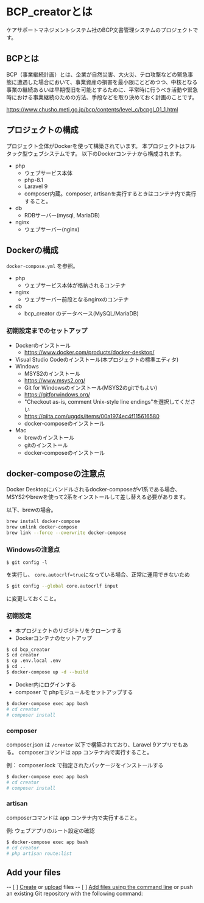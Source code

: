 # BCP_creatorとは

ケアサポートマネジメントシステム社のBCP文書管理システムのプロジェクトです。

## BCPとは

BCP（事業継続計画）とは、企業が自然災害、大火災、テロ攻撃などの緊急事態に遭遇した場合において、事業資産の損害を最小限にとどめつつ、中核となる事業の継続あるいは早期復旧を可能とするために、平常時に行うべき活動や緊急時における事業継続のための方法、手段などを取り決めておく計画のことです。

https://www.chusho.meti.go.jp/bcp/contents/level_c/bcpgl_01_1.html

## プロジェクトの構成

プロジェクト全体がDockerを使って構築されています。
本プロジェクトはフルタック型ウェブシステムです。
以下のDockerコンテナから構成されます。

- php
  - ウェブサービス本体
  - php-8.1
  - Laravel 9
  - composer内蔵。composer, artisanを実行するときはコンテナ内で実行すること。
- db
  - RDBサーバー(mysql, MariaDB)
- nginx
  - ウェブサーバー(nginx)


## Dockerの構成

`docker-compose.yml` を参照。

- php
  - ウェブサービス本体が格納されるコンテナ
- nginx
  - ウェブサーバー前段となるnginxのコンテナ
- db
  - bcp_creator のデータベース(MySQL/MariaDB)

### 初期設定までのセットアップ

- Dockerのインストール
  - https://www.docker.com/products/docker-desktop/
- Visual Studio Codeのインストール(本プロジェクトの標準エディタ)
- Windows
  - MSYS2のインストール
  - https://www.msys2.org/
  - Git for Windowsのインストール(MSYS2のgitでもよい)
  - https://gitforwindows.org/
  - "Checkout as-is, comment Unix-style line endings"を選択してください
  - https://qiita.com/uggds/items/00a1974ec4f115616580
  - docker-composeのインストール
- Mac
  - brewのインストール
  - gitのインストール
  - docker-composeのインストール

## docker-composeの注意点

Docker Desktopにバンドルされるdocker-composeがv1系である場合、
MSYS2やbrewを使って2系をインストールして差し替える必要があります。

以下、brewの場合。

```bash
brew install docker-compose
brew unlink docker-compose
brew link --force --overwrite docker-compose
```

### Windowsの注意点

```
$ git config -l
```
を実行し、 `core.autocrlf=true`になっている場合、正常に運用できないため

```bash
$ git config --global core.autocrlf input
```

に変更しておくこと。

### 初期設定

- 本プロジェクトのリポジトリをクローンする
- Dockerコンテナのセットアップ

```bash
$ cd bcp_creator
$ cd creator
$ cp .env.local .env
$ cd ..
$ docker-compose up -d --build
```

- Docker内にログインする
- composer で phpモジュールをセットアップする

```bash
$ docker-compose exec app bash
# cd creator
# composer install
```

### composer

composer.json は `/creator` 以下で構築されており、Laravel 9アプリでもある。
composerコマンドは app コンテナ内で実行すること。

例： composer.lock で指定されたパッケージをインストールする

```bash
$ docker-compose exec app bash
# cd creator
# composer install
```

### artisan

composerコマンドは app コンテナ内で実行すること。

例: ウェブアプリのルート設定の確認

```bash
$ docker-compose exec app bash
# cd creator
# php artisan route:list
```


## Add your files

-- [ ] [Create](https://docs.gitlab.com/ee/user/project/repository/web_editor.html#create-a-file) or [upload](https://docs.gitlab.com/ee/user/project/repository/web_editor.html#upload-a-file) files
-- [ ] [Add files using the command line](https://docs.gitlab.com/ee/gitlab-basics/add-file.html#add-a-file-using-the-command-line) or push an existing Git repository with the following command:
